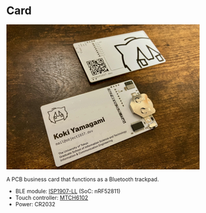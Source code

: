 # Card

![Photo of assembled cards](/images/card.jpeg)

A PCB business card that functions as a Bluetooth trackpad.

* BLE module: [ISP1907-LL](https://www.insightsip.com/products/bluetooth-le-modules/isp1907) (SoC: nRF52811)
* Touch controller: [MTCH6102](https://www.microchip.com/en-us/product/mtch6102)
* Power: CR2032
